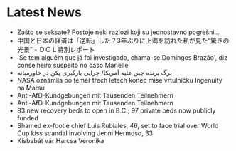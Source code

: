 # Latest News
-  Zašto se seksate? Postoje neki razlozi koji su jednostavno pogrešni…
-  中国と日本の経済は「逆転」した？3年ぶりに上海を訪れた私が見た“驚きの光景” - ＤＯＬ特別レポート
-  'Se tem alguém que já foi investigado, chama-se Domingos Brazão', diz conselheiro suspeito no caso Marielle
-  برگ برنده چین علیه آمریکا/ چرایی یارگیری پکن در خاورمیانه
-  NASA oznámila po téměř třech letech konec mise vrtulníčku Ingenuity na Marsu
-  Anti-AfD-Kundgebungen mit Tausenden Teilnehmern
-  Anti-AfD-Kundgebungen mit Tausenden Teilnehmern
-  83 new recovery beds to open in B.C.; 97 private beds now publicly funded
-  Shamed ex-footie chief Luis Rubiales, 46, set to face trial over World Cup kiss scandal involving Jenni Hermoso, 33
-  Kisbabát vár Harcsa Veronika
